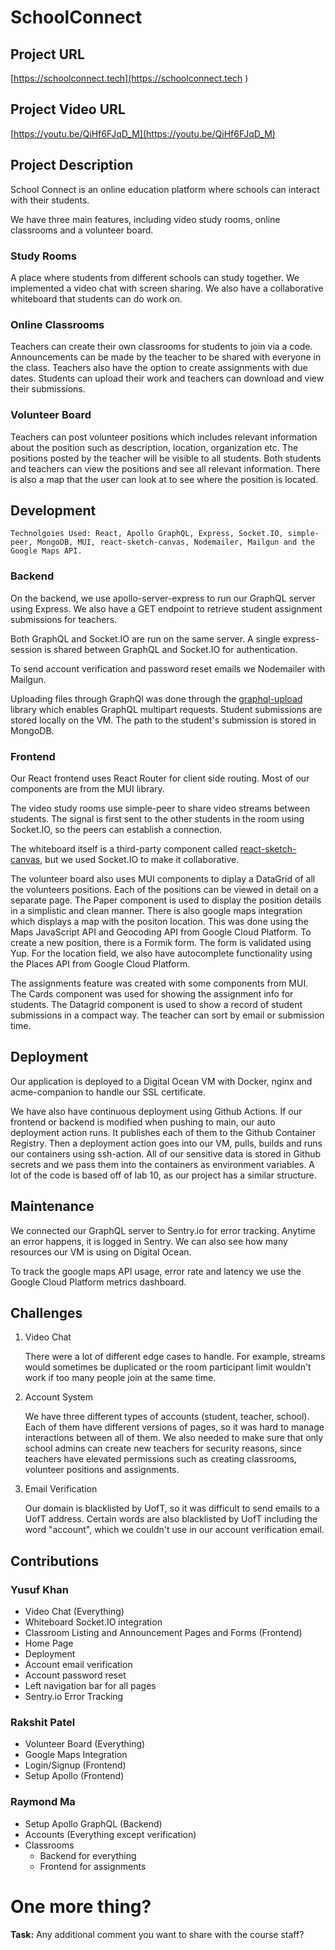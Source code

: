 # SchoolConnect

## Project URL

[https://schoolconnect.tech](https://schoolconnect.tech
) 

## Project Video URL 

[https://youtu.be/QiHf6FJqD_M](https://youtu.be/QiHf6FJqD_M)

## Project Description

School Connect is an online education platform where schools can interact with their students. 

We have three main features, including video study rooms, online classrooms and a volunteer board.

### Study Rooms
A place where students from different schools can study together. We implemented a video chat with screen sharing. We also have a collaborative whiteboard that students can do work on.

### Online Classrooms
Teachers can create their own classrooms for students to join via a code. Announcements can be made by the teacher to be shared with everyone in the class. Teachers also have the option to create assignments with due dates.
Students can upload their work and teachers can download and view their submissions.

### Volunteer Board
Teachers can post volunteer positions which includes relevant information about the position such as description, location, organization etc. The positions posted by the teacher will be visible to all students. Both students and teachers can view the positions and see all relevant information. There is also a map that the user can look at to see where the position is located.


## Development

`Technolgoies Used: React, Apollo GraphQL, Express, Socket.IO, simple-peer, MongoDB, MUI, react-sketch-canvas, Nodemailer, Mailgun and the Google Maps API.`

### Backend
On the backend, we use apollo-server-express to run our GraphQL server using Express. We also have a GET endpoint to retrieve student assignment submissions for teachers.

Both GraphQL and Socket.IO are run on the same server. A single express-session is shared between GraphQL and Socket.IO for authentication.

To send account verification and password reset emails we Nodemailer with Mailgun.

Uploading files through GraphQl was done through the [graphql-upload](https://www.npmjs.com/package/graphql-upload) library which enables GraphQL multipart requests. Student submissions are stored locally on the VM. The path to the student's submission is stored in MongoDB.

### Frontend
Our React frontend uses React Router for client side routing. Most of our components are from the MUI library. 

The video study rooms use simple-peer to share video streams between students. The signal is first sent to the other students in the room using Socket.IO, so the peers can establish a connection. 

The whiteboard itself is a third-party component called [react-sketch-canvas](https://www.npmjs.com/package/react-sketch-canvas), but we used Socket.IO to make it collaborative.

The volunteer board also uses MUI components to diplay a DataGrid of all the volunteers positions. Each of the positions can be viewed in detail on a separate page. The Paper component is used to display the position details in a simplistic and clean manner. There is also google maps integration which displays a map with the positon location. This was done using the Maps JavaScript API and Geocoding API from Google Cloud Platform. To create a new position, there is a Formik form. The form is validated using Yup. For the location field, we also have autocomplete functionality using the Places API from Google Cloud Platform.

The assignments feature was created with some components from MUI. The Cards component was used for showing the assignment info for students. The Datagrid component is used to show a record of student submissions in a compact way. The teacher can sort by email or submission time. 

## Deployment

Our application is deployed to a Digital Ocean VM with Docker, nginx and acme-companion to handle our SSL certificate.

We have also have continuous deployment using Github Actions.
If our frontend or backend is modified when pushing to main, our auto deployment action runs. It publishes each of them to the Github Container Registry. Then a deployment action goes into our VM, pulls, builds and runs our containers using ssh-action. All of our sensitive data is stored in Github secrets and we pass them into the containers as environment variables. A lot of the code is based off of lab 10, as our project has a similar structure. 


## Maintenance

We connected our GraphQL server to Sentry.io for error tracking. Anytime an error happens, it is logged in Sentry. We can also see how many resources our VM is using on Digital Ocean.

To track the google maps API usage, error rate and latency we use the Google Cloud Platform metrics dashboard.

## Challenges
1. Video Chat
	
	There were a lot of different edge cases to handle. For example, streams would sometimes be duplicated or the room participant limit wouldn't work if too many people join at the same time. 

2. Account System

	We have three different types of accounts (student, teacher, school). Each of them have different versions of pages, so it was hard to manage interactions between all of them. We also needed to make sure that only school admins can create new teachers for security reasons, since teachers have elevated permissions such as creating classrooms, volunteer positions and assignments.


3. Email Verification

	Our domain is blacklisted by UofT, so it was difficult to send emails to a UofT address. Certain words are also blacklisted by UofT including the word "account", which we couldn't use in our account verification email. 

## Contributions

### Yusuf Khan
- Video Chat (Everything)
- Whiteboard Socket.IO integration
- Classroom Listing and Announcement Pages and Forms (Frontend)
- Home Page
- Deployment
- Account email verification
- Account password reset
- Left navigation bar for all pages
- Sentry.io Error Tracking

### Rakshit Patel
- Volunteer Board (Everything)
- Google Maps Integration
- Login/Signup (Frontend)
- Setup Apollo (Frontend)

### Raymond Ma
- Setup Apollo GraphQL (Backend)
- Accounts (Everything except verification)
- Classrooms
	- Backend for everything
	- Frontend for assignments


# One more thing? 

**Task:** Any additional comment you want to share with the course staff? 
